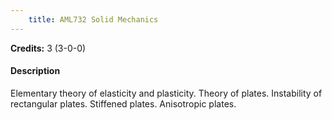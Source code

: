 ```yaml
---
    title: AML732 Solid Mechanics
---
```

**Credits:** 3 (3-0-0)



#### Description 
Elementary theory of elasticity and plasticity. Theory of plates. Instability of rectangular plates. Stiffened plates. Anisotropic plates.